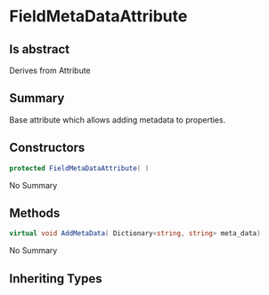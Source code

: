 # FieldMetaDataAttribute

## Is abstract
Derives from Attribute

## Summary

Base attribute which allows adding metadata to properties.
## Constructors

```c#
protected FieldMetaDataAttribute( ) 
```
No Summary
## Methods

```c#
virtual void AddMetaData( Dictionary<string, string> meta_data) 
```
No Summary
## Inheriting Types

